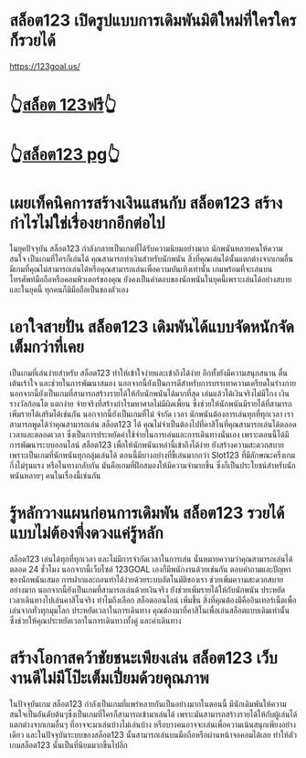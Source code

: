 # สล็อต123 เปิดรูปแบบการเดิมพันมิติใหม่ที่ใครใครก็รวยได้
https://123goal.us/
# 👆[สล็อต 123ฟรี](https://123goal.us/)👆
# 👆[สล็อต123 pg](https://123goal.us/)👆

# เผยเท็คนิคการสร้างเงินแสนกับ สล็อต123 สร้างกำไรไม่ใช่เรื่องยากอีกต่อไป
ในยุคปัจจุบัน สล็อต123 กำลังกลายเป็นเกมที่ได้รับความนิยมอย่างมาก นักพนันหลายคนให้ความสนใจ เป็นเกมที่ใครก็เล่นได้ คุณสามารถทำเงินสำหรับนักพนัน สิ่งที่คุณเล่นได้นั้นแตกต่างจากเกมอื่น มีเกมที่คุณไม่สามารถเล่นได้หรือคุณสามารถเล่นเพื่อความบันเทิงเท่านั้น เกมพร้อมที่จะเล่นบนโทรศัพท์มือถือหรือคอมพิวเตอร์ของคุณ ยังคงเป็นคำตอบของนักพนันในยุคนี้เพราะเล่นได้อย่างสบาย และในยุคนี้ ทุกคนก็มีมือถือเป็นของตัวเอง
# เอาใจสายปั่น สล็อต123 เดิมพันได้แบบจัดหนักจัดเต็มกว่าที่เคย
เป็นเกมที่เล่นง่ายสำหรับ สล็อต123 ทำให้เข้าใจง่ายและเข้าถึงได้ง่าย อีกทั้งยังมีความสนุกสนาน ตื่นเต้นเร้าใจ และช่วยในการพัฒนาสมอง นอกจากนี้ยังเป็นการดีสำหรับการบรรเทาความเครียดในร่างกาย นอกจากนี้ยังเป็นเกมที่สามารถสร้างรายได้ให้กับนักพนันได้มากที่สุด เล่นแล้วได้เงินจริงไม่มีโกง เงินรางวัลก้อนโต แตกง่าย จ่ายจริงที่สร้างกำไรมหาศาลไม่มีผิดเพี้ยน ซึ่งช่วยให้นักพนันมีรายได้ที่สามารถเพิ่มรายได้เสริมได้เช่นกัน นอกจากนี้ยังเป็นเกมที่ไม่ จำกัด เวลา นักพนันต้องการเล่นทุกที่ทุกเวลา เราสามารถพูดได้ว่าคุณสามารถเล่น สล็อต123 ได้ คุณไม่จำเป็นต้องไปที่คาสิโนที่คุณสามารถเล่นได้ตลอดเวลาและตลอดเวลา ซึ่งเป็นการประหยัดค่าใช้จ่ายในการเล่นและการเดินทางนั่นเอง เพราะตอนนี้ได้มีการพัฒนาระบบออนไลน์ สล็อต123 เพื่อให้นักพนันเหล่านี้เข้าถึงได้ง่าย ยังสร้างความสะดวกสบาย เพราะเป็นเกมที่นักพนันทุกกลุ่มเล่นได้ ตอนนี้มีบางอย่างที่ขี้เล่นมากกว่า Slot123 ที่มีลักษณะครึ่งเกมกึ่งไม่รุนแรง หรือในทางกลับกัน มันคือเกมที่ฝึกสมองให้มีความจำมากขึ้น ซึ่งก็เป็นประโยชน์สำหรับนักพนันหลายๆ คนในเรื่องนี้เช่นกัน

# รู้หลักวางแผนก่อนการเดิมพัน สล็อต123 รวยได้แบบไม่ต้องพึ่งดวงแค่รู้หลัก
สล็อต123 เล่นได้ทุกที่ทุกเวลา และไม่มีการจำกัดเวลาในการเล่น นั่นหมายความว่าคุณสามารถเล่นได้ตลอด 24 ชั่วโมง นอกจากนี้เว็บไซต์ 123GOAL เองก็มีพนักงานด้วยเช่นกัน ตอบคำถามและปัญหาของนักพนันเสมอ การฝากและถอนทำได้ง่ายด้วยระบบอัตโนมัติของเรา ช่วยเพิ่มความสะดวกสบายอย่างมาก นอกจากนี้ยังเป็นเกมที่สามารถเล่นด้วยเงินจริง ยังช่วยเพิ่มรายได้ให้กับนักพนัน ประหยัดเวลาเดินทางไปเล่นคาสิโนจริง ทำไมถึงเลือก สล็อตออนไลน์ เพิ่มขึ้น สิ่งที่คุณต้องมีคืออินเทอร์เน็ตเพื่อเล่นจากทั่วทุกมุมโลก ประหยัดเวลาในการเดินทาง คุณต้องมาที่คาสิโนเพื่อเล่นสล็อตแบบเดิมเท่านั้น ซึ่งช่วยให้คุณประหยัดเวลาในการเดินทางทั้งคู่ และค่าเดินทาง
# สร้างโอกาสคว้าชัยชนะเพียงเล่น สล็อต123 เว็บงานดีไม่มีโป๊ะเต็มเปี่ยมด้วยคุณภาพ
ในปัจจุบันเกม สล็อต123 กำลังเป็นเกมที่แพร่หลายกันเป็นอย่างมากในตอนนี้ มีนักเดิมพันให้ความสนใจเป็นอันดับต้นๆซึ่งเป็นเกมที่ใครก็สามารถเข้ามาเล่นได้ เพราะมันสามารถสร้างรายได้ให้กับผู้เล่นได้ แตกต่างจากเกมอื่นๆ ที่อาจจะมาเล่นบ้างไม่เล่นบ้าง หรือบางคนอาจจะเล่นเพื่อความเน้นสนุกเพียงอย่างเดียว และในปัจจุบันระบบของสล็อต123 นั้นสามารถเล่นบนมือถือหรือผ่านหน้าจอคอมได้เลย ทำให้ตัวเกมสล็อต123 นั้นเป็นที่นิยมมากขึ้นไปอีก
